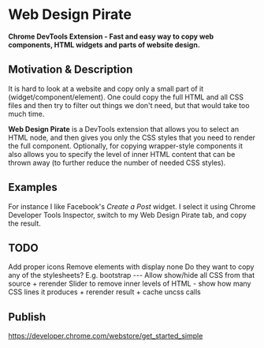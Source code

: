 # Web Design Pirate

**Chrome DevTools Extension - Fast and easy way to copy web components, HTML widgets and parts of website design.**

## Motivation & Description
It is hard to look at a website and copy only a small part of it (widget/component/element). One could copy the full HTML and all CSS files and then try to filter out things we don't need, but that would take too much time.

**Web Design Pirate** is a DevTools extension that allows you to select an HTML node, and then gives you only the CSS styles that you need to render the full component. Optionally, for copying wrapper-style components it also allows you to specify the level of inner HTML content that can be thrown away (to further reduce the number of needed CSS styles).

## Examples
For instance I like Facebook's *Create a Post* widget. I select it using Chrome Developer Tools Inspector, switch to my Web Design Pirate tab, and copy the result.

## TODO
Add proper icons
Remove elements with display none
Do they want to copy any of the stylesheets? E.g. bootstrap --- Allow show/hide all CSS from that source + rerender
Slider to remove inner levels of HTML - show how many CSS lines it produces + rerender result + cache uncss calls

## Publish
https://developer.chrome.com/webstore/get_started_simple
